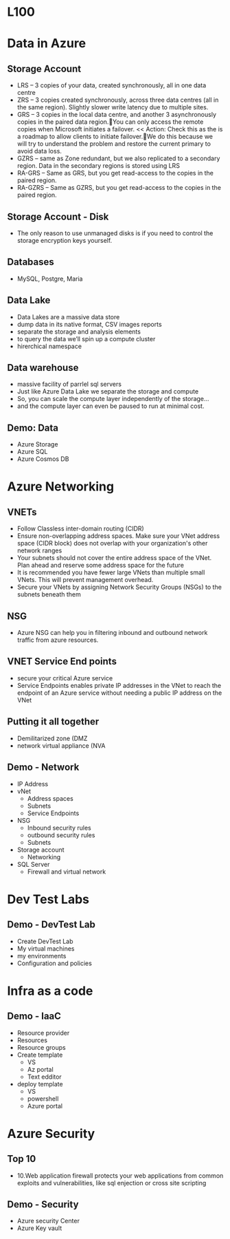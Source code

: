 # L100

# Data in Azure

## Storage Account
- LRS – 3 copies of your data, created synchronously, all in one data centre
- ZRS – 3 copies created synchronously, across three data centres (all in the same region). Slightly slower write latency due to multiple sites.
- GRS – 3 copies in the local data centre, and another 3 asynchronously copies in the paired data region.You can only access the remote copies when Microsoft initiates a failover. << Action: Check this as the is a roadmap to allow clients to initiate failover.We do this because we will try to understand the problem and restore the current primary to avoid data loss.
- GZRS – same as Zone redundant, but we also replicated to a secondary region. Data in the secondary regions is stored using LRS
- RA-GRS – Same as GRS, but you get read-access to the copies in the paired region.
- RA-GZRS – Same as GZRS, but you get read-access to the copies in the paired region.

## Storage Account - Disk
- The only reason to use unmanaged disks is if you need to control the storage encryption keys yourself.

## Databases
- MySQL, Postgre, Maria

## Data Lake
- Data Lakes are a massive data store 
- dump data in its native format, CSV images reports
- separate the storage and analysis elements
- to query the data we’ll spin up a compute cluster
- hirerchical namespace

## Data warehouse
- massive facility of parrlel sql servers
- Just like Azure Data Lake we separate the storage and compute
- So, you can scale the compute layer independently of the storage… 
- and the compute layer can even be paused to run at minimal cost.

## Demo: Data
- Azure Storage
- Azure SQL
- Azure Cosmos DB

# Azure Networking

## VNETs
- Follow Classless inter-domain routing (CIDR)
- Ensure non-overlapping address spaces. Make sure your VNet address space (CIDR block) does not overlap with your organization's other network ranges
- Your subnets should not cover the entire address space of the VNet. Plan ahead and reserve some address space for the future
- It is recommended you have fewer large VNets than multiple small VNets. This will prevent management overhead.
- Secure your VNets by assigning Network Security Groups (NSGs) to the subnets beneath them

## NSG
- Azure NSG can help you in filtering inbound and outbound network traffic from azure resources.

## VNET Service End points
- secure your critical Azure service
- Service Endpoints enables private IP addresses in the VNet to reach the endpoint of an Azure service without needing a public IP address on the VNet

## Putting it all together
- Demilitarized zone (DMZ
- network virtual appliance (NVA

## Demo - Network
- IP Address
- vNet
  - Address spaces
  - Subnets
  - Service Endpoints
- NSG
  - Inbound security rules
  - outbound security rules
  - Subnets
- Storage account
  - Networking
- SQL Server
  - Firewall and virtual network


# Dev Test Labs

## Demo - DevTest Lab
- Create DevTest Lab
- My virtual machines
- my environments
- Configuration and policies

# Infra as a code

## Demo - IaaC
- Resource provider
- Resources
- Resource groups
- Create template
  - VS
  - Az portal
  - Text edditor
- deploy template
  - VS
  - powershell
  - Azure portal

# Azure Security

## Top 10
- 10.Web application firewall protects your web applications from common exploits and vulnerabilities, like sql enjection or cross site scripting 

## Demo - Security
- Azure security Center
- Azure Key vault

